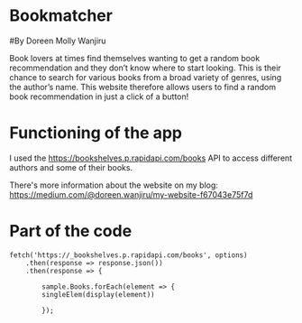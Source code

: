 # Bookmatcher
#By Doreen Molly Wanjiru

Book lovers at times find themselves wanting to get a random book recommendation and they don’t know where to start looking.  This is their chance to search for various  books from a broad variety of genres, using the author’s name.
This website therefore allows users to find a random book recommendation in just a click of a button!

# Functioning of the app
I used the https://bookshelves.p.rapidapi.com/books API to access different authors and some of their books. 

There's more information about the website on my blog: https://medium.com/@doreen.wanjiru/my-website-f67043e75f7d

# Part of the code
```
fetch('https://_bookshelves.p.rapidapi.com/books', options)
	.then(response => response.json())
	.then(response => {

		sample.Books.forEach(element => {
		singleElem(display(element))
			
		});
```

